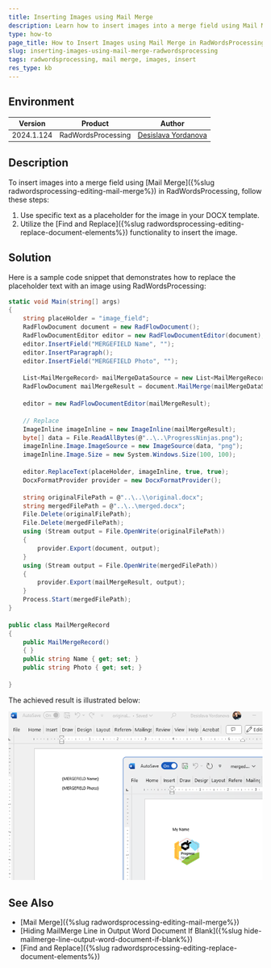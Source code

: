 ```yaml
---
title: Inserting Images using Mail Merge
description: Learn how to insert images into a merge field using Mail Merge in RadWordsProcessing for Document Processing.
type: how-to
page_title: How to Insert Images using Mail Merge in RadWordsProcessing
slug: inserting-images-using-mail-merge-radwordsprocessing
tags: radwordsprocessing, mail merge, images, insert
res_type: kb
---
```


## Environment

| Version | Product | Author | 
| --- | --- | ---- | 
| 2024.1.124 | RadWordsProcessing |[Desislava Yordanova](https://www.telerik.com/blogs/author/desislava-yordanova)| 

## Description

To insert images into a merge field using [Mail Merge]({%slug radwordsprocessing-editing-mail-merge%}) in RadWordsProcessing, follow these steps:

1. Use specific text as a placeholder for the image in your DOCX template.
2. Utilize the [Find and Replace]({%slug radwordsprocessing-editing-replace-document-elements%}) functionality to insert the image.

## Solution

Here is a sample code snippet that demonstrates how to replace the placeholder text with an image using RadWordsProcessing:

```csharp
static void Main(string[] args)
{
    string placeHolder = "image_field";
    RadFlowDocument document = new RadFlowDocument();
    RadFlowDocumentEditor editor = new RadFlowDocumentEditor(document);
    editor.InsertField("MERGEFIELD Name", "");
    editor.InsertParagraph();
    editor.InsertField("MERGEFIELD Photo", "");

    List<MailMergeRecord> mailMergeDataSource = new List<MailMergeRecord>() { new MailMergeRecord() { Name = "My Name", Photo = placeHolder } };
    RadFlowDocument mailMergeResult = document.MailMerge(mailMergeDataSource);

    editor = new RadFlowDocumentEditor(mailMergeResult);

    // Replace 
    ImageInline imageInline = new ImageInline(mailMergeResult);
    byte[] data = File.ReadAllBytes(@"..\..\ProgressNinjas.png");
    imageInline.Image.ImageSource = new ImageSource(data, "png");
    imageInline.Image.Size = new System.Windows.Size(100, 100);

    editor.ReplaceText(placeHolder, imageInline, true, true);
    DocxFormatProvider provider = new DocxFormatProvider();

    string originalFilePath = @"..\..\\original.docx";
    string mergedFilePath = @"..\..\merged.docx";
    File.Delete(originalFilePath);
    File.Delete(mergedFilePath);
    using (Stream output = File.OpenWrite(originalFilePath))
    {
        provider.Export(document, output);
    }
    using (Stream output = File.OpenWrite(mergedFilePath))
    {
        provider.Export(mailMergeResult, output);
    }
    Process.Start(mergedFilePath);
}

public class MailMergeRecord
{
    public MailMergeRecord()
    { }
    public string Name { get; set; }
    public string Photo { get; set; }

}
```
The achieved result is illustrated below:

![Image mail merge](images/image_mail_merge.png)

## See Also

 * [Mail Merge]({%slug radwordsprocessing-editing-mail-merge%})
 * [Hiding MailMerge Line in Output Word Document If Blank]({%slug hide-mailmerge-line-output-word-document-if-blank%})
 * [Find and Replace]({%slug radwordsprocessing-editing-replace-document-elements%})

